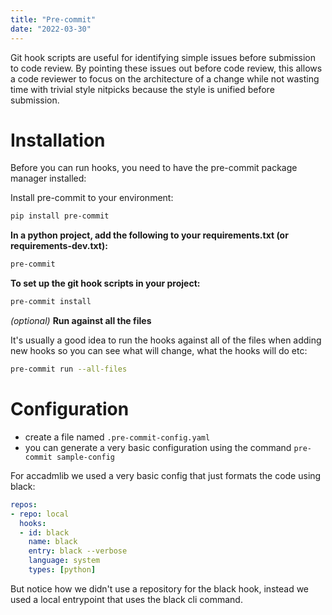 ```yaml
---
title: "Pre-commit"
date: "2022-03-30"
---
```


Git hook scripts are useful for identifying simple issues before submission to code review. By pointing these issues out before code review, this allows a code reviewer to focus on the architecture of a change while not wasting time with trivial style nitpicks because the style is unified before submission.
  

# Installation

Before you can run hooks, you need to have the pre-commit package manager installed:

Install pre-commit to your environment:

```bash
pip install pre-commit
```

**In a python project, add the following to your requirements.txt (or requirements-dev.txt):**

```bash
pre-commit
```

**To set up the git hook scripts in your project:**

```bash
pre-commit install
```

*(optional)* **Run against all the files**

It's usually a good idea to run the hooks against all of the files when adding new hooks so you can see what will change, what the hooks will do etc:

```bash
pre-commit run --all-files
```

# Configuration

- create a file named `.pre-commit-config.yaml`
- you can generate a very basic configuration using the command `pre-commit sample-config`

For accadmlib we used a very basic config that just formats the code using black: 

```yml
repos:
- repo: local 
  hooks:
  - id: black
    name: black
    entry: black --verbose 
    language: system
    types: [python] 
```


But notice how we didn't use a repository for the black hook, instead we used a local entrypoint that uses the black cli command.
